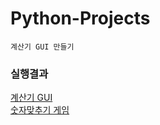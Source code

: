 # Python-Projects

```
계산기 GUI 만들기
```


### 실행결과
[계산기 GUI](https://blog.naver.com/yas7745/222972310589) <br>
[숫자맞추기 게임](https://blog.naver.com/yas7745/222984566237)
